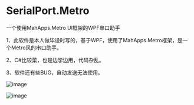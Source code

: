 # SerialPort.Metro
一个使用MahApps.Metro UI框架的WPF串口助手

1、此软件是本人做毕设时写的，基于WPF，使用了MahApps.Metro框架，是一个Metro风的串口助手。

2、C#比较菜，也是边学边用，代码杂乱。

3、软件还有些BUG，自动发送无法使用。

![image](https://raw.githubusercontent.com/veryxs/SerialPort.Metro/master/img/%E9%A6%96%E9%A1%B5.png)

![image](https://raw.githubusercontent.com/veryxs/SerialPort.Metro/master/img/%E4%B8%B2%E5%8F%A3%E5%8A%A9%E6%89%8B.png)


